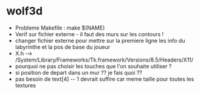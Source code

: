# wolf3d

- Probleme Makefile : make $(NAME)
- Verif sur fichier externe - il faut des murs sur les contours !
- changer fichier externe pour mettre sur la premiere ligne les info du labyrinthe et la pos de base du joueur
- X.h --> /System/Library/Frameworks/Tk.framework/Versions/8.5/Headers/X11/
- pourquoi ne pas choisir les touches que l'on souhaite utiliser ?
- si position de depart dans un mur ?? je fais quoi ??
- pas besoin de text[4] --  1 devrait suffire car meme taille pour toutes les textures
